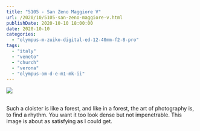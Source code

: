```yaml
---
title: "5105 - San Zeno Maggiore V"
url: /2020/10/5105-san-zeno-maggiore-v.html
publishDate: 2020-10-10 18:00:00
date: 2020-10-10
categories: 
  - "olympus-m-zuiko-digital-ed-12-40mm-f2-8-pro"
tags: 
  - "italy"
  - "veneto"
  - "church"
  - "verona"
  - "olympus-om-d-e-m1-mk-ii"
---
```

<div class="container">
<div class="center"><a target="_blank" href="https://d25zfm9zpd7gm5.cloudfront.net/1200x1200/2018/20180911_110009_lr.jpg"><img class="webfeedsFeaturedVisual" src="https://d25zfm9zpd7gm5.cloudfront.net/0600x0600/2018/20180911_110009_lr.jpg" /></a></div>
</div>
<br />

Such a cloister is like a forest, and like in a forest, the art of
photography is, to find a rhythm. You want it too look dense but not
impenetrable. This image is about as satisfying as I could get.